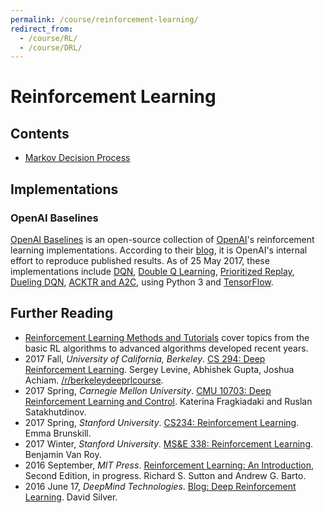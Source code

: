 ```yaml
---
permalink: /course/reinforcement-learning/
redirect_from:
  - /course/RL/
  - /course/DRL/
---
```

# Reinforcement Learning

## Contents

* [Markov Decision Process](http://realai.org/course/reinforcement-learning/markov-decision-process/)

## Implementations

### OpenAI Baselines

[OpenAI Baselines](https://github.com/openai/baselines) is an open-source collection of [OpenAI](http://realai.org/research-groups/openai/)'s reinforcement learning implementations. According to their [blog](https://blog.openai.com/openai-baselines-dqn/), it is OpenAI's internal effort to reproduce published results. As of 25 May 2017, these implementations include [DQN](http://www.nature.com/nature/journal/v518/n7540/full/nature14236.html), [Double Q Learning](https://arxiv.org/abs/1509.06461), [Prioritized Replay](https://arxiv.org/abs/1511.05952), [Dueling DQN](https://arxiv.org/abs/1511.06581), [ACKTR and A2C](https://blog.openai.com/baselines-acktr-a2c/), using Python 3 and [TensorFlow](https://www.tensorflow.org/).

## Further Reading

* [Reinforcement Learning Methods and Tutorials](https://github.com/MorvanZhou/Reinforcement-learning-with-tensorflow) cover topics from the basic RL algorithms to advanced algorithms developed recent years.
* 2017 Fall, *University of California, Berkeley*. [CS 294: Deep Reinforcement Learning](http://rll.berkeley.edu/deeprlcourse/). Sergey Levine, Abhishek Gupta, Joshua Achiam. [/r/berkeleydeeprlcourse](https://www.reddit.com/r/berkeleydeeprlcourse/).
* 2017 Spring, *Carnegie Mellon University*. [CMU 10703: Deep Reinforcement Learning and Control](https://katefvision.github.io/). Katerina Fragkiadaki and Ruslan Satakhutdinov.
* 2017 Spring, *Stanford University*. [CS234: Reinforcement Learning](http://web.stanford.edu/class/cs234/index.html). Emma Brunskill.
* 2017 Winter, *Stanford University*. [MS&E 338: Reinforcement Learning](https://web.stanford.edu/class/msande338/). Benjamin Van Roy.
* 2016 September, *MIT Press*. [Reinforcement Learning: An Introduction](http://incompleteideas.net/sutton/book/the-book-2nd.html), Second Edition, in progress. Richard S. Sutton and Andrew G. Barto.
* 2016 June 17, *DeepMind Technologies*. [Blog: Deep Reinforcement Learning](https://deepmind.com/blog/deep-reinforcement-learning/). David Silver.

